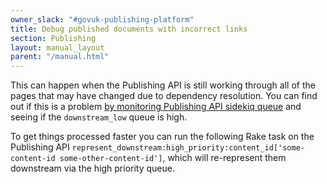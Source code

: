 ```yaml
---
owner_slack: "#govuk-publishing-platform"
title: Debug published documents with incorrect links
section: Publishing
layout: manual_layout
parent: "/manual.html"
---
```


This can happen when the Publishing API is still working through all of the
pages that may have changed due to dependency resolution. You can find out if
this is a problem [by monitoring Publishing API sidekiq queue][sidekiq-queue]
and seeing if the `downstream_low` queue is high.

To get things processed faster you can run the following Rake task on the
Publishing API `represent_downstream:high_priority:content_id['some-content-id some-other-content-id']`,
which will re-represent them downstream via the high priority queue.

[sidekiq-queue]: /manual/sidekiq.html#sidekiq-web-aka-sidekiq-monitoring
